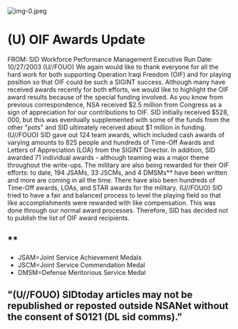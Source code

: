 ![img-0.jpeg](img-0.jpeg)

# (U) OIF Awards Update 

FROM:
SID Workforce Performance Management Executive
Run Date: 10/27/2003
(U//FOUO) We again would like to thank everyone for all the hard work for both supporting Operation Iraqi Freedom (OIF) and for playing position so that OIF could be such a SIGINT success. Although many have received awards recently for both efforts, we would like to highlight the OIF award results because of the special funding involved. As you know from previous correspondence, NSA received $\$ 2.5$ million from Congress as a sign of appreciation for our contributions to OIF. SID initially received $\$ 528,000$, but this was eventually supplemented with some of the funds from the other "pots" and SID ultimately received about $\$ 1$ million in funding.
(U//FOUO) SID gave out 124 team awards, which included cash awards of varying amounts to 825 people and hundreds of Time-Off Awards and Letters of Appreciation (LOA) from the SIGINT Director. In addition, SID awarded 71 individual awards - although teaming was a major theme throughout the write-ups. The military are also being rewarded for their OIF efforts: to date, 194 JSAMs, 33 JSCMs, and 4 DMSMs** have been written and more are coming in all the time. There have also been hundreds of Time-Off awards, LOAs, and STAR awards for the military.
(U//FOUO) SID tried to have a fair and balanced process to level the playing field so that like accomplishments were rewarded with like compensation. This was done through our normal award processes. Therefore, SID has decided not to publish the list of OIF award recipients.

## **

- JSAM=Joint Service Achievement Medals
- JSCM=Joint Service Commendation Medal
- DMSM=Defense Meritorious Service Medal


## "(U//FOUO) SIDtoday articles may not be republished or reposted outside NSANet without the consent of S0121 (DL sid comms)."
